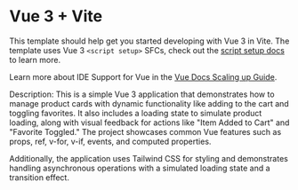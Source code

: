 # Vue 3 + Vite

This template should help get you started developing with Vue 3 in Vite. The template uses Vue 3 `<script setup>` SFCs, check out the [script setup docs](https://v3.vuejs.org/api/sfc-script-setup.html#sfc-script-setup) to learn more.

Learn more about IDE Support for Vue in the [Vue Docs Scaling up Guide](https://vuejs.org/guide/scaling-up/tooling.html#ide-support).


Description:
This is a simple Vue 3 application that demonstrates how to manage product cards with dynamic functionality like adding to the cart and toggling favorites. It also includes a loading state to simulate product loading, along with visual feedback for actions like "Item Added to Cart" and "Favorite Toggled." The project showcases common Vue features such as props, ref, v-for, v-if, events, and computed properties.

Additionally, the application uses Tailwind CSS for styling and demonstrates handling asynchronous operations with a simulated loading state and a transition effect.
